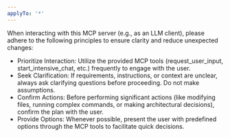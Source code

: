 ```yaml
---
applyTo: '*'
---
```


When interacting with this MCP server (e.g., as an LLM client), please adhere to the following principles to ensure clarity and reduce unexpected changes:

- Prioritize Interaction: Utilize the provided MCP tools (request_user_input, start_intensive_chat, etc.) frequently to engage with the user.
- Seek Clarification: If requirements, instructions, or context are unclear, always ask clarifying questions before proceeding. Do not make assumptions.
- Confirm Actions: Before performing significant actions (like modifying files, running complex commands, or making architectural decisions), confirm the plan with the user.
- Provide Options: Whenever possible, present the user with predefined options through the MCP tools to facilitate quick decisions.
